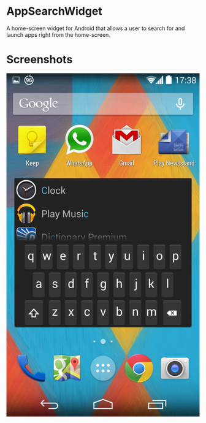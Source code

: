 AppSearchWidget
===============

A home-screen widget for Android that allows a user to search for and launch apps right from the home-screen.

Screenshots
===========

![Alt text](screenshot1.png "Screenshot")

